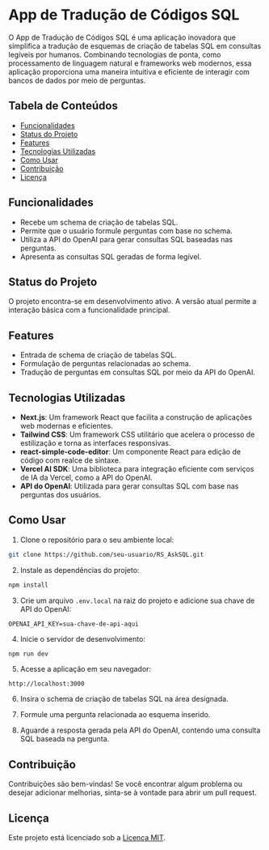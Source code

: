 # App de Tradução de Códigos SQL

O App de Tradução de Códigos SQL é uma aplicação inovadora que simplifica a tradução de esquemas de criação de tabelas SQL em consultas legíveis por humanos. Combinando tecnologias de ponta, como processamento de linguagem natural e frameworks web modernos, essa aplicação proporciona uma maneira intuitiva e eficiente de interagir com bancos de dados por meio de perguntas.

## Tabela de Conteúdos

- [Funcionalidades](#funcionalidades)
- [Status do Projeto](#status-do-projeto)
- [Features](#features)
- [Tecnologias Utilizadas](#tecnologias-utilizadas)
- [Como Usar](#como-usar)
- [Contribuição](#contribuição)
- [Licença](#licença)

## Funcionalidades

- Recebe um schema de criação de tabelas SQL.
- Permite que o usuário formule perguntas com base no schema.
- Utiliza a API do OpenAI para gerar consultas SQL baseadas nas perguntas.
- Apresenta as consultas SQL geradas de forma legível.

## Status do Projeto

O projeto encontra-se em desenvolvimento ativo. A versão atual permite a interação básica com a funcionalidade principal.

## Features

- Entrada de schema de criação de tabelas SQL.
- Formulação de perguntas relacionadas ao schema.
- Tradução de perguntas em consultas SQL por meio da API do OpenAI.

## Tecnologias Utilizadas

- **Next.js**: Um framework React que facilita a construção de aplicações web modernas e eficientes.
- **Tailwind CSS**: Um framework CSS utilitário que acelera o processo de estilização e torna as interfaces responsivas.
- **react-simple-code-editor**: Um componente React para edição de código com realce de sintaxe.
- **Vercel AI SDK**: Uma biblioteca para integração eficiente com serviços de IA da Vercel, como a API do OpenAI.
- **API do OpenAI**: Utilizada para gerar consultas SQL com base nas perguntas dos usuários.

## Como Usar

1. Clone o repositório para o seu ambiente local:

```bash
git clone https://github.com/seu-usuario/RS_AskSQL.git
```

2. Instale as dependências do projeto:

```bash
npm install
```

3. Crie um arquivo `.env.local` na raiz do projeto e adicione sua chave de API do OpenAI:

```plaintext
OPENAI_API_KEY=sua-chave-de-api-aqui
```

4. Inicie o servidor de desenvolvimento:

```bash
npm run dev
```

5. Acesse a aplicação em seu navegador:

```
http://localhost:3000
```

6. Insira o schema de criação de tabelas SQL na área designada.

7. Formule uma pergunta relacionada ao esquema inserido.

8. Aguarde a resposta gerada pela API do OpenAI, contendo uma consulta SQL baseada na pergunta.

## Contribuição

Contribuições são bem-vindas! Se você encontrar algum problema ou desejar adicionar melhorias, sinta-se à vontade para abrir um pull request.

## Licença

Este projeto está licenciado sob a [Licença MIT](https://opensource.org/licenses/MIT).
